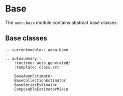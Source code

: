 # Base

The `aeon.base` module contains abstract base classes.

## Base classes

```{eval-rst}
.. currentmodule:: aeon.base

.. autosummary::
    :toctree: auto_generated/
    :template: class.rst

    BaseAeonEstimator
    BaseCollectionEstimator
    BaseSeriesEstimator
    ComposableEstimatorMixin
```
